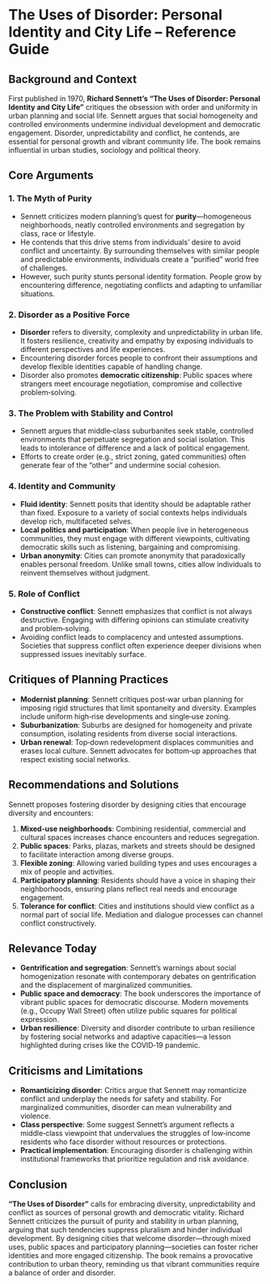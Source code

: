 # The Uses of Disorder: Personal Identity and City Life – Reference Guide

## Background and Context

First published in 1970, **Richard Sennett’s “The Uses of Disorder: Personal Identity and City Life”** critiques the obsession with order and uniformity in urban planning and social life. Sennett argues that social homogeneity and controlled environments undermine individual development and democratic engagement. Disorder, unpredictability and conflict, he contends, are essential for personal growth and vibrant community life. The book remains influential in urban studies, sociology and political theory.

## Core Arguments

### 1. The Myth of Purity

- Sennett criticizes modern planning’s quest for **purity**—homogeneous neighborhoods, neatly controlled environments and segregation by class, race or lifestyle.
- He contends that this drive stems from individuals’ desire to avoid conflict and uncertainty. By surrounding themselves with similar people and predictable environments, individuals create a “purified” world free of challenges.
- However, such purity stunts personal identity formation. People grow by encountering difference, negotiating conflicts and adapting to unfamiliar situations.

### 2. Disorder as a Positive Force

- **Disorder** refers to diversity, complexity and unpredictability in urban life. It fosters resilience, creativity and empathy by exposing individuals to different perspectives and life experiences.
- Encountering disorder forces people to confront their assumptions and develop flexible identities capable of handling change.
- Disorder also promotes **democratic citizenship**: Public spaces where strangers meet encourage negotiation, compromise and collective problem‑solving.

### 3. The Problem with Stability and Control

- Sennett argues that middle‑class suburbanites seek stable, controlled environments that perpetuate segregation and social isolation. This leads to intolerance of difference and a lack of political engagement.
- Efforts to create order (e.g., strict zoning, gated communities) often generate fear of the “other” and undermine social cohesion.

### 4. Identity and Community

- **Fluid identity**: Sennett posits that identity should be adaptable rather than fixed. Exposure to a variety of social contexts helps individuals develop rich, multifaceted selves.
- **Local politics and participation**: When people live in heterogeneous communities, they must engage with different viewpoints, cultivating democratic skills such as listening, bargaining and compromising.
- **Urban anonymity**: Cities can promote anonymity that paradoxically enables personal freedom. Unlike small towns, cities allow individuals to reinvent themselves without judgment.

### 5. Role of Conflict

- **Constructive conflict**: Sennett emphasizes that conflict is not always destructive. Engaging with differing opinions can stimulate creativity and problem‑solving.
- Avoiding conflict leads to complacency and untested assumptions. Societies that suppress conflict often experience deeper divisions when suppressed issues inevitably surface.

## Critiques of Planning Practices

- **Modernist planning**: Sennett critiques post‑war urban planning for imposing rigid structures that limit spontaneity and diversity. Examples include uniform high‑rise developments and single‑use zoning.
- **Suburbanization**: Suburbs are designed for homogeneity and private consumption, isolating residents from diverse social interactions.
- **Urban renewal**: Top‑down redevelopment displaces communities and erases local culture. Sennett advocates for bottom‑up approaches that respect existing social networks.

## Recommendations and Solutions

Sennett proposes fostering disorder by designing cities that encourage diversity and encounters:

1. **Mixed‑use neighborhoods**: Combining residential, commercial and cultural spaces increases chance encounters and reduces segregation.
2. **Public spaces**: Parks, plazas, markets and streets should be designed to facilitate interaction among diverse groups.
3. **Flexible zoning**: Allowing varied building types and uses encourages a mix of people and activities.
4. **Participatory planning**: Residents should have a voice in shaping their neighborhoods, ensuring plans reflect real needs and encourage engagement.
5. **Tolerance for conflict**: Cities and institutions should view conflict as a normal part of social life. Mediation and dialogue processes can channel conflict constructively.

## Relevance Today

- **Gentrification and segregation**: Sennett’s warnings about social homogenization resonate with contemporary debates on gentrification and the displacement of marginalized communities.
- **Public space and democracy**: The book underscores the importance of vibrant public spaces for democratic discourse. Modern movements (e.g., Occupy Wall Street) often utilize public squares for political expression.
- **Urban resilience**: Diversity and disorder contribute to urban resilience by fostering social networks and adaptive capacities—a lesson highlighted during crises like the COVID‑19 pandemic.

## Criticisms and Limitations

- **Romanticizing disorder**: Critics argue that Sennett may romanticize conflict and underplay the needs for safety and stability. For marginalized communities, disorder can mean vulnerability and violence.
- **Class perspective**: Some suggest Sennett’s argument reflects a middle‑class viewpoint that undervalues the struggles of low‑income residents who face disorder without resources or protections.
- **Practical implementation**: Encouraging disorder is challenging within institutional frameworks that prioritize regulation and risk avoidance.

## Conclusion

**“The Uses of Disorder”** calls for embracing diversity, unpredictability and conflict as sources of personal growth and democratic vitality. Richard Sennett criticizes the pursuit of purity and stability in urban planning, arguing that such tendencies suppress pluralism and hinder individual development. By designing cities that welcome disorder—through mixed uses, public spaces and participatory planning—societies can foster richer identities and more engaged citizenship. The book remains a provocative contribution to urban theory, reminding us that vibrant communities require a balance of order and disorder.
